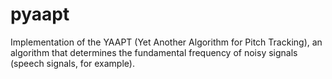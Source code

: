 pyaapt
======

Implementation of the YAAPT (Yet Another Algorithm for Pitch Tracking), an algorithm that determines the fundamental frequency of noisy signals (speech signals, for example).

